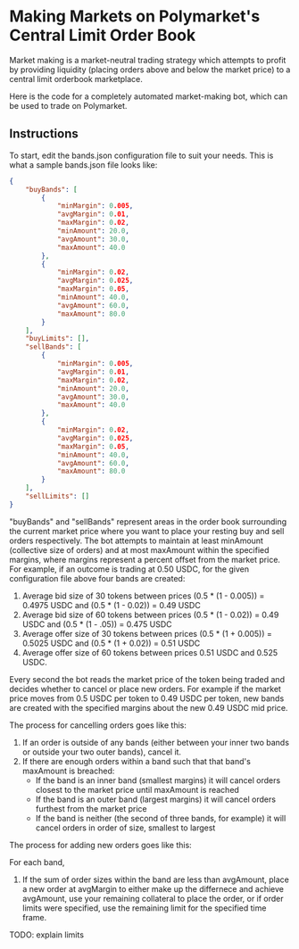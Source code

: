 # Making Markets on Polymarket's Central Limit Order Book

Market making is a market-neutral trading strategy which attempts to profit by providing liquidity (placing orders above and below the market price) to a central limit orderbook marketplace.  

Here is the code for a completely automated market-making bot, which can be used to trade on Polymarket.

## Instructions

To start, edit the bands.json configuration file to suit your needs.  This is what a sample bands.json file looks like:

```json
{
    "buyBands": [
        {
            "minMargin": 0.005,
            "avgMargin": 0.01,
            "maxMargin": 0.02,
            "minAmount": 20.0,
            "avgAmount": 30.0,
            "maxAmount": 40.0
        },
        {
            "minMargin": 0.02,
            "avgMargin": 0.025,
            "maxMargin": 0.05,
            "minAmount": 40.0,
            "avgAmount": 60.0,
            "maxAmount": 80.0
        }
    ],
    "buyLimits": [],
    "sellBands": [
        {
            "minMargin": 0.005,
            "avgMargin": 0.01,
            "maxMargin": 0.02,
            "minAmount": 20.0,
            "avgAmount": 30.0,
            "maxAmount": 40.0
        },
        {
            "minMargin": 0.02,
            "avgMargin": 0.025,
            "maxMargin": 0.05,
            "minAmount": 40.0,
            "avgAmount": 60.0,
            "maxAmount": 80.0
        }
    ],
    "sellLimits": []
}
```

"buyBands" and "sellBands" represent areas in the order book surrounding the current market price where you want to place your resting buy and sell orders respectively.  The bot attempts to maintain at least minAmount (collective size of orders) and at most maxAmount within the specified margins, where margins represent a percent offset from the market price.  For example, if an outcome is trading at 0.50 USDC, for the given configuration file above four bands are created:

1. Average bid size of 30 tokens between prices (0.5 * (1 - 0.005)) = 0.4975 USDC and (0.5 * (1 - 0.02)) = 0.49 USDC
2. Average bid size of 60 tokens between prices (0.5 * (1 - 0.02)) = 0.49 USDC and (0.5 * (1 - .05)) = 0.475 USDC
3. Average offer size of 30 tokens between prices (0.5 * (1 + 0.005)) = 0.5025 USDC and (0.5 * (1 + 0.02)) = 0.51 USDC
4. Average offer size of 60 tokens between prices 0.51 USDC and 0.525 USDC.

Every second the bot reads the market price of the token being traded and decides whether to cancel or place new orders.  For example if the market price moves from 0.5 USDC per token to 0.49 USDC per token, new bands are created with the specified margins about the new 0.49 USDC mid price.  

The process for cancelling orders goes like this:

1. If an order is outside of any bands (either between your inner two bands or outside your two outer bands), cancel it.
2. If there are enough orders within a band such that that band's maxAmount is breached:
    - If the band is an inner band (smallest margins) it will cancel orders closest to the market price until maxAmount is reached
    - If the band is an outer band (largest margins) it will cancel orders furthest from the market price
    - If the band is neither (the second of three bands, for example) it will cancel orders in order of size, smallest to largest

The process for adding new orders goes like this:

For each band,
1. If the sum of order sizes within the band are less than avgAmount, place a new order at avgMargin to either make up the differnece and achieve avgAmount, use your remaining collateral to place the order, or if order limits were specified, use the remaining limit for the specified time frame. 

TODO: explain limits